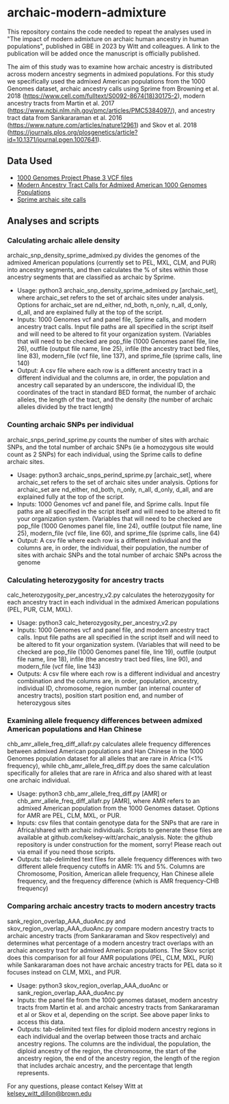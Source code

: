 # archaic-modern-admixture
This repository contains the code needed to repeat the analyses used in "The impact of modern admixture on archaic human ancestry
in human populations", published in GBE in 2023 by Witt and colleagues. A link to the publication will be added once the manuscript is officially published.

The aim of this study was to examine how archaic ancestry is distributed across modern ancestry segments in admixed populations. For this study we specifically used the admixed American populations from the 1000 Genomes dataset, archaic ancestry calls using Sprime from Browning et al. 2018 (https://www.cell.com/fulltext/S0092-8674(18)30175-2), modern ancestry tracts from Martin et al. 2017 (https://www.ncbi.nlm.nih.gov/pmc/articles/PMC5384097/), and ancestry tract data from Sankararaman et al. 2016 (https://www.nature.com/articles/nature12961) and Skov et al. 2018 (https://journals.plos.org/plosgenetics/article?id=10.1371/journal.pgen.1007641).

## Data Used
* [1000 Genomes Project Phase 3 VCF files](http://ftp.1000genomes.ebi.ac.uk/vol1/ftp/phase3/)
* [Modern Ancestry Tract Calls for Admixed American 1000 Genomes Populations](https://personal.broadinstitute.org/armartin/tgp_admixture/)
* [Sprime archaic site calls](https://data.mendeley.com/datasets/y7hyt83vxr/1)

## Analyses and scripts
### Calculating archaic allele density
archaic_snp_density_sprime_admixed.py divides the genomes of the admixed American populations (currently set to PEL, MXL, CLM, and PUR) into ancestry segments, and then calculates the % of sites within those ancestry segments that are classified as archaic by Sprime.
* Usage: python3 archaic_snp_density_sprime_admixed.py [archaic_set], where archaic_set refers to the set of archaic sites under analysis. Options for archaic_set are nd_either, nd_both, n_only, n_all, d_only, d_all, and are explained fully at the top of the script.
* Inputs: 1000 Genomes vcf and panel file, Sprime calls, and modern ancestry tract calls. Input file paths are all specified in the script itself and will need to be altered to fit your organization system. (Variables that will need to be checked are pop_file (1000 Genomes panel file, line 26), outfile (output file name, line 25), infile (the ancestry tract bed files, line 83), modern_file (vcf file, line 137), and sprime_file (sprime calls, line 140)
* Output: A csv file where each row is a different ancestry tract in a different individual and the columns are, in order, the population and ancestry call separated by an underscore, the individual ID, the coordinates of the tract in standard BED format, the number of archaic alleles, the length of the tract, and the density (the number of archaic alleles divided by the tract length)

### Counting archaic SNPs per individual
archaic_snps_perind_sprime.py counts the number of sites with archaic SNPs, and the total number of archaic SNPs (ie a homozygous site would count as 2 SNPs) for each individual, using the Sprime calls to define archaic sites.
* Usage: python3 archaic_snps_perind_sprime.py [archaic_set], where archaic_set refers to the set of archaic sites under analysis. Options for archaic_set are nd_either, nd_both, n_only, n_all, d_only, d_all, and are explained fully at the top of the script.
* Inputs: 1000 Genomes vcf and panel file, and Sprime calls. Input file paths are all specified in the script itself and will need to be altered to fit your organization system. (Variables that will need to be checked are pop_file (1000 Genomes panel file, line 24), outfile (output file name, line 25), modern_file (vcf file, line 60), and sprime_file (sprime calls, line 64)
* Output: A csv file where each row is a different individual and the columns are, in order, the individual, their population, the number of sites with archaic SNPs and the total number of archaic SNPs across the genome

### Calculating heterozygosity for ancestry tracts
calc_heterozygosity_per_ancestry_v2.py calculates the heterozygosity for each ancestry tract in each individual in the admixed American populations (PEL, PUR, CLM, MXL).
* Usage: python3 calc_heterozygosity_per_ancestry_v2.py
* Inputs: 1000 Genomes vcf and panel file, and modern ancestry tract calls. Input file paths are all specified in the script itself and will need to be altered to fit your organization system. (Variables that will need to be checked are pop_file (1000 Genomes panel file, line 19), outfile (output file name, line 18), infile (the ancestry tract bed files, line 90), and modern_file (vcf file, line 143)
* Outputs: A csv file where each row is a different individual and ancestry combination and the columns are, in order, population, ancestry, individual ID, chromosome, region number (an internal counter of ancestry tracts), position start position end, and number of heterozygous sites

### Examining allele frequency differences between admixed American populations and Han Chinese
chb_amr_allele_freq_diff_allafr.py calculates allele frequency differences between admixed American populations and Han Chinese in the 1000 Genomes population dataset for all alleles that are rare in Africa (<1% frequency), while chb_amr_allele_freq_diff.py does the same calculation specifically for alleles that are rare in Africa and also shared with at least one archaic individual.
* Usage: python3 chb_amr_allele_freq_diff.py [AMR] or chb_amr_allele_freq_diff_allafr.py [AMR], where AMR refers to an admixed American population from the 1000 Genomes dataset. Options for AMR are PEL, CLM, MXL, or PUR.
* Inputs: csv files that contain genotype data for the SNPs that are rare in Africa/shared with archaic individuals. Scripts to generate these files are available at github.com/kelsey-witt/archaic_analysis. Note: the github repository is under construction for the moment, sorry! Please reach out via email if you need those scripts.
* Outputs: tab-delimited text files for allele frequency differences with two different allele frequency cutoffs in AMR: 1% and 5%. Columns are Chromosome, Position, American allele frequency, Han Chinese allele frequency, and the frequency difference (which is AMR frequency-CHB frequency)

### Comparing archaic ancestry tracts to modern ancestry tracts
sank_region_overlap_AAA_duoAnc.py and skov_region_overlap_AAA_duoAnc.py compare modern ancestry tracts to archaic ancestry tracts (from Sankararaman and Skov respectively) and determines what percentage of a modern ancestry tract overlaps with an archaic ancestry tract for admixed American populations. The Skov script does this comparison for all four AMR populations (PEL, CLM, MXL, PUR) while Sankararaman does not have archaic ancestry tracts for PEL data so it focuses instead on CLM, MXL, and PUR.
* Usage: python3 skov_region_overlap_AAA_duoAnc or sank_region_overlap_AAA_duoAnc.py
* Inputs: the panel file from the 1000 genomes dataset, modern ancestry tracts from Martin et al. and archaic ancestry tracts from Sankararaman et al or Skov et al, depending on the script. See above paper links to access this data.
* Outputs: tab-delimited text files for diploid modern ancestry regions in each individual and the overlap between those tracts and archaic ancestry regions. The columns are the individual, the population, the diploid ancestry of the region, the chromosome, the start of the ancestry region, the end of the ancestry region, the length of the region that includes archaic ancestry, and the percentage that length represents.

For any questions, please contact Kelsey Witt at kelsey_witt_dillon@brown.edu
